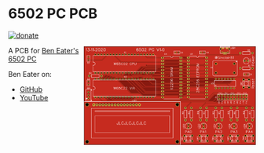 # 6502 PC PCB  
  
[![donate](https://img.shields.io/badge/donate-PayPal-blue.svg)](https://www.paypal.me/Sinclair81)

<!-- markdownlint-disable MD033 -->
<img src="https://github.com/Sinclair81/6502_PC/blob/master/PCB_Top.png" align="right" alt="PCB_Top" height="201" width="350">
<!-- markdownlint-enable MD033 -->

A PCB for [Ben Eater's 6502 PC](https://eater.net/6502)  
  
Ben Eater on:  
 - [GitHub](https://github.com/beneater)  
 - [YouTube](https://www.youtube.com/c/BenEater/featured)  
  